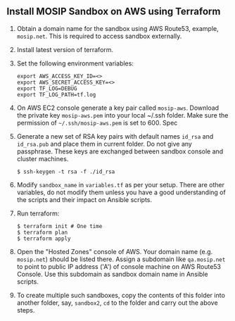 ## Install MOSIP Sandbox on AWS using Terraform

1. Obtain a domain name for the sandbox using AWS Route53, example, `mosip.net`.  This is required to access sandbox externally.

1. Install latest version of terraform. 

1. Set the following environment variables:
    ```
    export AWS_ACCESS_KEY_ID=<>
    export AWS_SECRET_ACCESS_KEY=<>
    export TF_LOG=DEBUG
    export TF_LOG_PATH=tf.log  
    ```
1. On AWS EC2 console generate a key pair called `mosip-aws`.  Download the private key `mosip-aws.pem` into your local ~/.ssh folder. Make sure the permission of `~/.ssh/mosip-aws.pem` is set to 600.  Spec

1. Generate a new set of RSA key pairs with default names `id_rsa` and `id_rsa.pub` and place them in current folder. Do not give any passphrase. These keys are exchanged between sandbox console and cluster machines.
    ```
    $ ssh-keygen -t rsa -f ./id_rsa
    ```
1. Modify `sandbox_name` in `variables.tf` as per your setup.  There are other variables, do not modify them unless you have a good understanding of the scripts and their impact on Ansible scripts. 


1. Run terraform:
    ```
    $ terraform init # One time
    $ terraform plan
    $ terraform apply
    ```
1. Open the "Hosted Zones" console of AWS. Your domain name (e.g. `mosip.net`) should be listed there.  Assign a subdomain like `qa.mosip.net` to point to public IP address ('A') of console machine on AWS Route53 Console.  Use this subdomain as sandbox domain name in Ansible scripts.

1. To create multiple such sandboxes, copy the contents of this folder into another folder, say, `sandbox2`, `cd` to the folder and carry out the above steps. 


